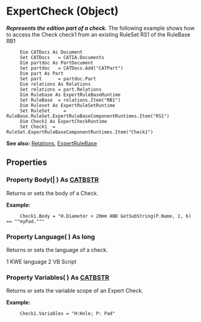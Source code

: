 # ExpertCheck (Object)

**_Represents the edition part of a check._**
The following example shows how to access the Check check1 from an existing RuleSet RS1 of the RuleBase RB1

```VBScript
     Dim CATDocs As Document
     Set CATDocs   = CATIA.Documents
     Dim partdoc As PartDocument
     Set partdoc   = CATDocs.Add("CATPart")
     Dim part As Part
     Set part      = partdoc.Part
     Dim relations As Relations
     Set relations = part.Relations
     Dim Rulebase As ExpertRuleBaseRuntime
     Set RuleBase  = relations.Item("RB1")
     Dim Ruleset As ExpertRuleSetRuntime
     Set RuleSet	 = RuleBase.RuleSet.ExpertRuleBaseComponentRuntimes.Item("RS1")
     Dim Check1 As ExpertCheckRuntime
     Set Check1	 = RuleSet.ExpertRuleBaseComponentRuntimes.Item("Check1")

```

**See also:**      [Relations](../KnowledgeInterfaces/interface_Relations_18301.md), [ExpertRuleBase](../GenKnowledgeInterfaces/interface_ExpertRuleBase_41078.md)

## Properties

### Property **Body**(| ) As [CATBSTR](../System/typedef_CATBSTR_8129.md)

   Returns or sets the body of a Check.

**Example:**

```VBScript
     Check1.Body = "H.Diameter > 20mm AND GetSubString(P.Name, 1, 6) == ""myPad."""

```

### Property **Language**( ) As long

   Returns or sets the language of a check.

1    KWE language 2    VB Script  
### Property **Variables**( ) As [CATBSTR](../System/typedef_CATBSTR_8129.md)

   Returns or sets the variable scope of an Expert Check.

**Example:**

```VBScript
     Check1.Variables = "H:Hole; P: Pad"

```